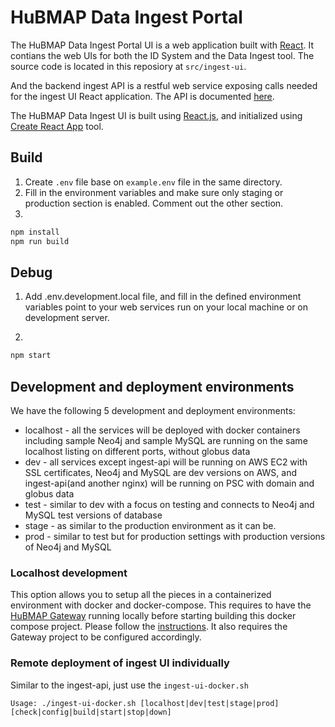 # HuBMAP Data Ingest Portal

The HuBMAP Data Ingest Portal UI is a web application built with [React](https://reactjs.org/). It contians the web UIs for both the ID System and the Data Ingest tool. The source code is located in this reposiory at `src/ingest-ui`.   

And the backend ingest API is a restful web service exposing calls needed for the ingest UI React application.  The API is documented [here](https://smart-api.info/registry?q=5a6bea1158d2652743c7a201fdb1c44d).

The HuBMAP Data Ingest UI is built using [React.js](https://reactjs.org/), and initialized using [Create React App](https://create-react-app.dev/) tool.

## Build

1. Create `.env` file base on `example.env` file in the same directory.
2. Fill in the environment variables and make sure only staging or production section is enabled. Comment out the other section.
3.

```bash
npm install
npm run build
```

## Debug

1. Add .env.development.local file, and fill in the defined environment variables point to your web services run on your local machine or on development server.


2.

```bash
npm start
```


## Development and deployment environments

We have the following 5 development and deployment environments:

* localhost - all the services will be deployed with docker containers including sample Neo4j and sample MySQL are running on the same localhost listing on different ports, without globus data
* dev - all services except ingest-api will be running on AWS EC2 with SSL certificates, Neo4j and MySQL are dev versions on AWS, and ingest-api(and another nginx) will be running on PSC with domain and globus data
* test - similar to dev with a focus on testing and connects to Neo4j and MySQL test versions of database
* stage - as similar to the production environment as it can be.
* prod - similar to test but for production settings with production versions of Neo4j and MySQL

### Localhost development

This option allows you to setup all the pieces in a containerized environment with docker and docker-compose. This requires to have the [HuBMAP Gateway](https://github.com/hubmapconsortium/gateway) running locally before starting building this docker compose project. Please follow the [instructions](https://github.com/hubmapconsortium/gateway#workflow-of-setting-up-multiple-hubmap-docker-compose-projects). It also requires the Gateway project to be configured accordingly.

### Remote deployment of ingest UI individually

Similar to the ingest-api, just use the `ingest-ui-docker.sh`

````
Usage: ./ingest-ui-docker.sh [localhost|dev|test|stage|prod] [check|config|build|start|stop|down]
````
